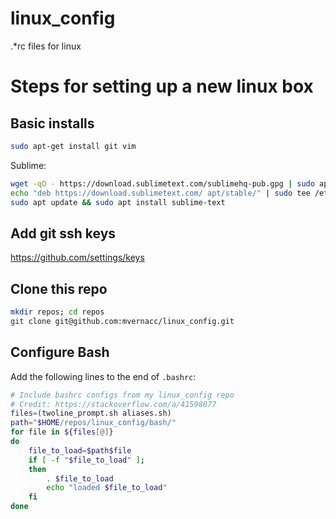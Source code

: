 # linux_config
.*rc files for linux

# Steps for setting up a new linux box

## Basic installs
```bash
sudo apt-get install git vim
```

Sublime:
```bash
wget -qO - https://download.sublimetext.com/sublimehq-pub.gpg | sudo apt-key add -
echo "deb https://download.sublimetext.com/ apt/stable/" | sudo tee /etc/apt/sources.list.d/sublime-text.list
sudo apt update && sudo apt install sublime-text
```


## Add git ssh keys
https://github.com/settings/keys


## Clone this repo
```bash
mkdir repos; cd repos
git clone git@github.com:mvernacc/linux_config.git
```

## Configure Bash
Add the following lines to the end of `.bashrc`:
```bash
# Include bashrc configs from my linux_config repo
# Credit: https://stackoverflow.com/a/41598077
files=(twoline_prompt.sh aliases.sh)
path="$HOME/repos/linux_config/bash/"
for file in ${files[@]}
do 
    file_to_load=$path$file
    if [ -f "$file_to_load" ];
    then
        . $file_to_load
        echo "loaded $file_to_load"
    fi
done
```

